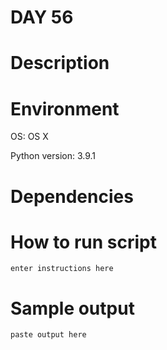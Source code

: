 
# DAY 56

# Description

# Environment
OS: OS X

Python version: 3.9.1

# Dependencies

# How to run script
```
enter instructions here
```

# Sample output
```
paste output here
```
